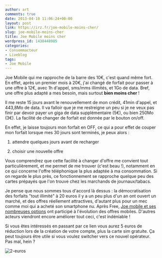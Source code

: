```yaml
---
author: art
comments: true
date: 2013-04-10 11:06:24+00:00
layout: post
link: https://irz.fr/joe-mobile-moins-cher/
slug: joe-mobile-moins-cher
title: Joe Mobile moins cher
wordpress_id: 1438448985
categories:
- Consommacteur
- Liveblog
tags:
- Joe Mobile
---
```


Joe Mobile qui me rapproche de la barre des 10€, c'est quand même fort. En effet, après un premier mois à 20€, j'ai changé de forfait pour passer à une offre à 12€, avec 1h d'appel, sms/mms illimités, et 1Go de data. Bref, une offre plus adapté a mes besoin, mais surtout **bien moins cher** ! <!-- more -->

Il me reste 15 jours avant le renouvellement de mon crédit, 41min d'appel, et 443,8Mo de data. Il va falloir que je me restreigne un peu si je ne veux pas finir par devoir payer un giga de data supplémentaire (5€), ou bien 250Mo (3€). La facilité de changer de forfait est donnée par le bouton on/off.

En effet, je laisse toujours mon forfait en OFF, ce qui a pour effet de couper mon forfait lorsque mes 30 jours sont terminés, je peux alors :




    
  1. attendre quelques jours avant de recharger

    
  2. choisir une nouvelle offre



Vous comprendrez que cette facilité à changer d'offre me convient tout particulièrement, et me permet de me trouver (c'est beau !), notamment en ce qui concerne l'offre téléphonique la plus adaptée à ma consommation. Si on regarde le plus près, ce fonctionnement se rapproche quelque peu des cartes prépayés que l'on trouve chez les marchands de journaux/tabacs.

Je pense que nous sommes tous d'accord là dessus : la démocratisation des forfaits "tout illimité" à 20 euros il y a un peu plus d'un an ont ouvert un marché, et des offres réellement attractives, d'autant plus pour un mec comme moi qui a acheté son smartphone nu. Après Free, [Joe mobile et ses nombreuses options](http://irz.fr/joe-mobile-vs-free-options/) ont participé à l'évolution des offres mobiles. D'autres acteurs viendront encore améliorer tout ceci, c'est indéniable !

Si vous êtes intéressés en passant par ce lien vous aurez 5 euros de réduction lors de la création de votre compte, plus la carte sim gratuite. Ça peut toujours être utile si vous voulez switcher vers ce nouvel opérateur. Pas mal, hein ?

![2-euros](https://static.irz.fr/2013/04/2-euros-150x150.gif)


